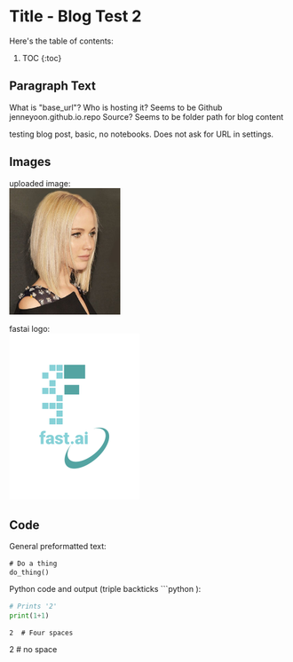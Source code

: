 # Title - Blog Test 2

Here's the table of contents:

1. TOC
{:toc}

## Paragraph Text  

What is "base_url"?  Who is hosting it?  Seems to be Github
    jenneyoon.github.io.repo
Source?  Seems to be folder path for blog content  


testing blog post, basic, no notebooks. 
Does not ask for URL in settings.  

## Images

uploaded image:  
<img src="/images/haircut-bob.png" width="200" alt="J Lawrence" >

fastai logo:  
![](/images/logo.png "fast.ai's logo")

## Code

General preformatted text:

    # Do a thing
    do_thing()

Python code and output (triple backticks \`\`\`python ):

```python
# Prints '2'
print(1+1)
```
    2  # Four spaces

2  # no space  
